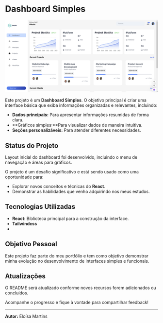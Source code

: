 # Dashboard Simples

![Imagem do projeto](./midia/dashboard.png)

Este projeto é um **Dashboard Simples**. O objetivo principal é criar uma interface básica que exiba informações organizadas e relevantes, incluindo:

- **Dados principais:** Para apresentar informações resumidas de forma clara.
- **Gráficos simples:**Para visualizar dados de maneira intuitiva.
- **Seções personalizáveis:** Para atender diferentes necessidades.

## Status do Projeto

Layout inicial do dashboard foi desenvolvido, incluindo o menu de navegação e áreas para gráficos.

O projeto é um desafio significativo e está sendo usado como uma oportunidade para:

- Explorar novos conceitos e técnicas do **React**.
- Demonstrar as habilidades que venho adquirindo nos meus estudos.

## Tecnologias Utilizadas

- **React**: Biblioteca principal para a construção da interface.
- **Tailwindcss**
-

## Objetivo Pessoal

Este projeto faz parte do meu portfólio e tem como objetivo demonstrar minha evolução no desenvolvimento de interfaces simples e funcionais.

## Atualizações

O README será atualizado conforme novos recursos forem adicionados ou concluídos.

Acompanhe o progresso e fique à vontade para compartilhar feedback!

---

**Autor:** Eloísa Martins

